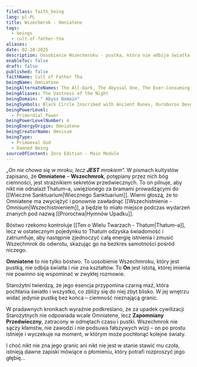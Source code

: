 ```yaml
---
fileClass: faith_being
lang: pl-PL
title: Wszechmrok - Omniatene
tags:
  - beings
  - cult-of-father-tha
aliases: 
date: 02-10-2025
description: Uosobienie Wszechmroku - pustka, która nie odbija światła.
enableToc: false
draft: false
published: false
faithName: Cult of Father Tha
beingName: Omniatene
beingAlternateNames: The All-Dark, The Abyssal One, The Ever-Consuming Void, The Veil of Oblivion, The Eternal Eclipse
beingAliases: The Vastness of the Night
beingDomain: " Abyss Domain"
beingSymbols: Black Circle Inscribed with Ancient Runes, Ouroboros Devouring Itself, But Hollow Within, Eye Without a Pupil, Star with Broken Arms, Spiral Descending into the Void, Flaming Torch with Dark Fire
beingPowerLevel:
  - Primordial Power
beingPowerLevelNumber: 4
beingEnergyOrigin: Omniatene
beingCreatorName: Omnisum
beingType:
  - Primaeval God
  - Damned Being
sourceOfContent: Zero Edition - Main Module
---
```

*„On nie chowa się w mroku, lecz **JEST** mrokiem”.*
W pismach kultystów zapisano, że **Omniatene** – **Wszechmrok**, potępiany przez nich bóg ciemności, jest strażnikiem sekretów przedwiecznych. To on pilnuje, aby nikt nie odnalazł Thatum–a, uwięzionego za bramami prowadzącymi do [[Wieczne Sanktuarium|Wiecznego Sanktuarium]]. Wierni głoszą, że to Omniatene ma zwyciężyć i ponownie zawładnąć [[Wszechistnienie - Omnisum|Wszechistnieniem]], a będzie to miało miejsce podczas wydarzeń znanych pod nazwą [[Proroctwa|Hymnów Upadku]].

Bóstwo rzekomo kontroluje [[Ten o Wielu Twarzach - Thatum|Thatum–a]], lecz w ostatecznym pojedynku to Thatum odzyska świadomość i zatriumfuje, aby następnie zjednoczyć całą energię istnienia i zmusić Wszechmrok do odwrotu, skazując go na bezkres samotności pośród niczego.

**Omniatene** to nie tylko bóstwo. To uosobienie Wszechmroku, który jest pustką, nie odbija światła i nie zna kształtów. To **On** jest istotą, której imienia nie powinno się wspominać w zwykłej rozmowie.

Starożytni twierdzą, że jego esencja przypomina czarną maź, która pochłania światło i wszystko, co zbliży się do niej zbyt blisko. W jej wnętrzu widać jedynie pustkę bez końca – ciemność nieznającą granic.

W pradawnych kronikach wyraźnie podkreślano, że za upadek cywilizacji Starożytnych nie odpowiada wcale Omniatene, lecz **Zapomniany Przedwieczny**, zatracony w odmętach czasu i pustki. Wszechmrok nie sączy kłamstw, nie zawodzi i nie podsuwa fałszywych wizji – on po prostu istnieje i wyczekuje na moment, w którym może pochłonąć kolejne światy.

I choć nikt nie zna jego granic ani nikt nie jest w stanie stawić mu czoła, istnieją dawne zapiski mówiące o płomieniu, który potrafi rozproszyć jego głębię…

